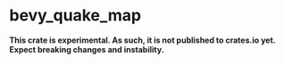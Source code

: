 # bevy_quake_map

**This crate is experimental. As such, it is not published to crates.io yet.**
**Expect breaking changes and instability.**

